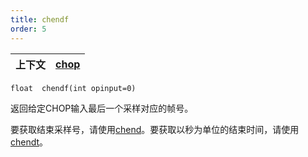 ```yaml
---
title: chendf
order: 5
---
```

| 上下文 | [chop](../contexts/chop.html) |
| --- | --- |

`float  chendf(int opinput=0)`

返回给定CHOP输入最后一个采样对应的帧号。

要获取结束采样号，请使用[chend](chend.html "返回给定CHOP输入中最后一个采样的采样号")。要获取以秒为单位的结束时间，请使用[chendt](chendt.html "返回指定输入最后一个采样对应的时间")。